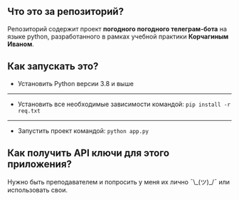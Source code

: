 ## Что это за репозиторий?
Репозиторий содержит проект **погодного погодного телеграм-бота** на языке python, разработанного в рамках учебной практики **Корчагиным Иваном**.

## Как запускать это?
- Установить Python версии 3.8 и выше

---

- Установить все необходимые зависимости командой: `pip install -r req.txt`

---

- Запустить проект командой: `python app.py`

## Как получить API ключи для этого приложения?
Нужно быть преподавателем и попросить у меня их лично ¯\\\_(ツ)\_/¯ или использовать свои.
